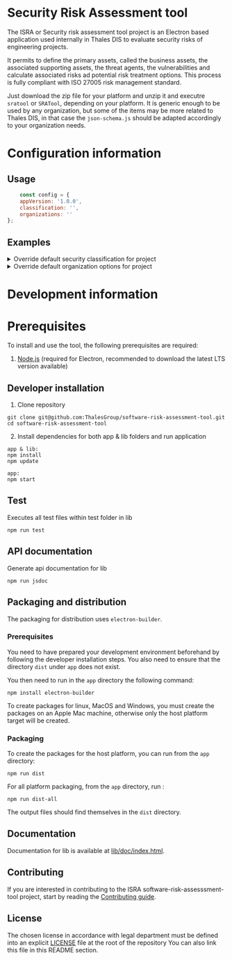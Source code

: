 # Security Risk Assessment tool

The ISRA or Security risk assessment tool project is an Electron based application used internally in Thales DIS to evaluate security risks of engineering projects. 

It permits to define the primary assets, called the business assets, the associated supporting assets, the threat agents, the vulnerabilities and calculate associated risks ad potential risk treatment options. This process is fully compliant with ISO 27005 risk management standard.

Just download the zip file for your platform and unzip it and executre `sratool` or `SRATool`, depending on your platform. It is generic enough to be used by any organization, but some of the items may be more related to Thales DIS, in that case the `json-schema.js` should be adapted accordingly to your organization needs.

# Configuration information

## Usage ##

```js
    const config = {
    appVersion: '1.0.0',
    classification: '',
    organizations: ''
};

```

## Examples ##

<details>
  <summary>Override default security classification for project</summary>

```js
  const config = {
    appVersion: '1.0.0',
    classification: 'COMPANY CONFIDENTIAL {PROJECT}'
};

```

</details>


<details>
  <summary>Override default organization options for project</summary>

```js
  const config = {
    appVersion: '1.0.0',
    organizations: ['Governance division','IT division', 'FinTech division']
};

```

</details>


# Development information

# Prerequisites ##

To install and use the tool, the following prerequisites are required:

1. [Node.js](https://nodejs.org/en/) (required for Electron, recommended to download the latest LTS version available)

## Developer installation ##

1. Clone repository
```
git clone git@github.com:ThalesGroup/software-risk-assessment-tool.git
cd software-risk-assessment-tool
```
2. Install dependencies for both app & lib folders and run application
```
app & lib:
npm install
npm update

app:
npm start
```

## Test ##

Executes all test files within test folder in lib

```
npm run test
```

## API documentation ##

Generate api documentation for lib

```
npm run jsdoc
```

## Packaging and distribution ##

The packaging for distribution uses `electron-builder`. 

### Prerequisites

You need to have prepared your development environment beforehand by following the developer installation steps. You also need to ensure that the directory  `dist` under `app` does not exist.

You then need to run in the `app` directory the following command:

``` 
npm install electron-builder
```

To create packages for linux, MacOS and Windows, you must create the packages on an Apple Mac machine, otherwise only the host platform target will be created.

### Packaging

To create the packages for the host platform, you can run from the `app` directory:

``` 
npm run dist
```
For all platform packaging, from the `app` directory, run :

``` 
npm run dist-all
```

The output files should find themselves in the `dist` directory.


## Documentation

Documentation for lib is available at [lib/doc/index.html](lib/doc/index.html).


## Contributing

If you are interested in contributing to the ISRA software-risk-assesssment-tool project, start by reading the [Contributing guide](/CONTRIBUTING.md).

## License

The chosen license in accordance with legal department must be defined into an explicit [LICENSE](https://github.com/ThalesGroup/template-project/blob/master/LICENSE) file at the root of the repository
You can also link this file in this README section.
